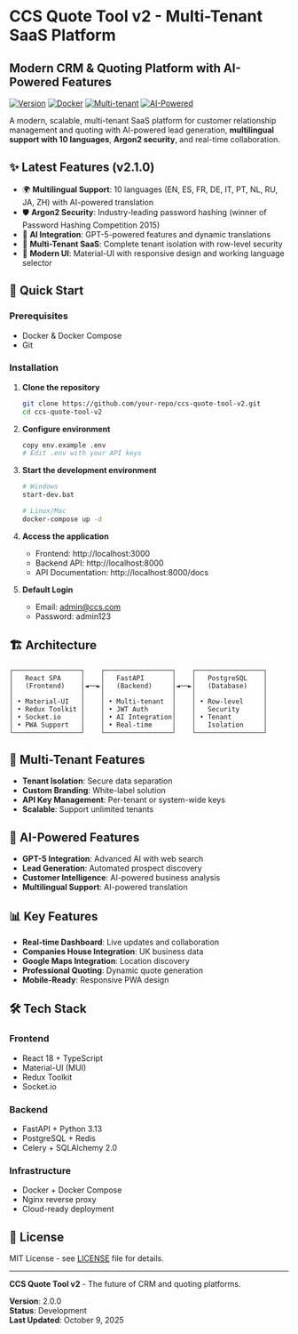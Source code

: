 # CCS Quote Tool v2 - Multi-Tenant SaaS Platform
## Modern CRM & Quoting Platform with AI-Powered Features

[![Version](https://img.shields.io/badge/version-2.1.0-blue.svg)](https://github.com/dje115/ccs-quote-tool-v2)
[![Docker](https://img.shields.io/badge/docker-ready-blue.svg)](https://docker.com)
[![Multi-tenant](https://img.shields.io/badge/multi--tenant-enabled-green.svg)](#)
[![AI-Powered](https://img.shields.io/badge/AI--powered-orange.svg)](#)

A modern, scalable, multi-tenant SaaS platform for customer relationship management and quoting with AI-powered lead generation, **multilingual support with 10 languages**, **Argon2 security**, and real-time collaboration.

## ✨ **Latest Features (v2.1.0)**

- 🌍 **Multilingual Support**: 10 languages (EN, ES, FR, DE, IT, PT, NL, RU, JA, ZH) with AI-powered translation
- 🛡️ **Argon2 Security**: Industry-leading password hashing (winner of Password Hashing Competition 2015)
- 🤖 **AI Integration**: GPT-5-powered features and dynamic translations
- 🏢 **Multi-Tenant SaaS**: Complete tenant isolation with row-level security
- 📱 **Modern UI**: Material-UI with responsive design and working language selector

## 🚀 **Quick Start**

### **Prerequisites**
- Docker & Docker Compose
- Git

### **Installation**

1. **Clone the repository**
   ```bash
   git clone https://github.com/your-repo/ccs-quote-tool-v2.git
   cd ccs-quote-tool-v2
   ```

2. **Configure environment**
   ```bash
   copy env.example .env
   # Edit .env with your API keys
   ```

3. **Start the development environment**
   ```bash
   # Windows
   start-dev.bat
   
   # Linux/Mac
   docker-compose up -d
   ```

4. **Access the application**
   - Frontend: http://localhost:3000
   - Backend API: http://localhost:8000
   - API Documentation: http://localhost:8000/docs

5. **Default Login**
   - Email: admin@ccs.com
   - Password: admin123

## 🏗️ **Architecture**

```
┌─────────────────┐    ┌─────────────────┐    ┌─────────────────┐
│   React SPA     │    │   FastAPI       │    │   PostgreSQL    │
│   (Frontend)    │◄──►│   (Backend)     │◄──►│   (Database)    │
│                 │    │                 │    │                 │
│ • Material-UI   │    │ • Multi-tenant  │    │ • Row-level     │
│ • Redux Toolkit │    │ • JWT Auth      │    │   Security      │
│ • Socket.io     │    │ • AI Integration│    │ • Tenant        │
│ • PWA Support   │    │ • Real-time     │    │   Isolation     │
└─────────────────┘    └─────────────────┘    └─────────────────┘
```

## 🏢 **Multi-Tenant Features**

- **Tenant Isolation**: Secure data separation
- **Custom Branding**: White-label solution
- **API Key Management**: Per-tenant or system-wide keys
- **Scalable**: Support unlimited tenants

## 🤖 **AI-Powered Features**

- **GPT-5 Integration**: Advanced AI with web search
- **Lead Generation**: Automated prospect discovery
- **Customer Intelligence**: AI-powered business analysis
- **Multilingual Support**: AI-powered translation

## 📊 **Key Features**

- **Real-time Dashboard**: Live updates and collaboration
- **Companies House Integration**: UK business data
- **Google Maps Integration**: Location discovery
- **Professional Quoting**: Dynamic quote generation
- **Mobile-Ready**: Responsive PWA design

## 🛠️ **Tech Stack**

### **Frontend**
- React 18 + TypeScript
- Material-UI (MUI)
- Redux Toolkit
- Socket.io

### **Backend**
- FastAPI + Python 3.13
- PostgreSQL + Redis
- Celery + SQLAlchemy 2.0

### **Infrastructure**
- Docker + Docker Compose
- Nginx reverse proxy
- Cloud-ready deployment

## 📄 **License**

MIT License - see [LICENSE](LICENSE) file for details.

---

**CCS Quote Tool v2** - The future of CRM and quoting platforms.

**Version**: 2.0.0  
**Status**: Development  
**Last Updated**: October 9, 2025
